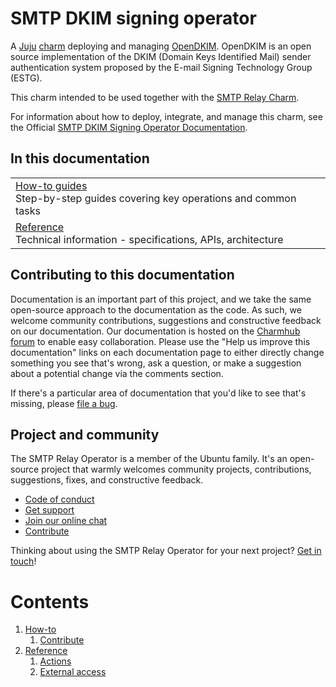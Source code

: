 # SMTP DKIM signing operator

A [Juju](https://juju.is/) [charm](https://documentation.ubuntu.com/juju/3.6/reference/charm/) deploying and managing [OpenDKIM](http://www.opendkim.org/). OpenDKIM is an open source implementation of the DKIM (Domain Keys Identified Mail) sender authentication system proposed by the E-mail Signing Technology Group (ESTG).

This charm intended to be used together with the [SMTP Relay Charm](https://charmhub.io/smtp-relay).

For information about how to deploy, integrate, and manage this charm, see the Official [SMTP DKIM Signing Operator Documentation](https://charmhub.io/smtp-dkim-signing/docs).

## In this documentation

| | |
|--|--|
| [How-to guides](https://charmhub.io/smtp-dkim-signing/docs/how-to-contribute) </br> Step-by-step guides covering key operations and common tasks | 
| [Reference](https://charmhub.io/smtp-dkim-signing/docs/reference-actions) </br> Technical information - specifications, APIs, architecture | 

## Contributing to this documentation

Documentation is an important part of this project, and we take the same open-source approach to the documentation as the code. As such, we welcome community contributions, suggestions and constructive feedback on our documentation. Our documentation is hosted on the [Charmhub forum](https://discourse.charmhub.io/t/smtp-dkim-signing-documentation-overview/16597) to enable easy collaboration. Please use the "Help us improve this documentation" links on each documentation page to either directly change something you see that's wrong, ask a question, or make a suggestion about a potential change via the comments section.

If there's a particular area of documentation that you'd like to see that's missing, please [file a bug](https://github.com/canonical/smtp-dkim-signing-operator/issues).

## Project and community

The SMTP Relay Operator is a member of the Ubuntu family. It's an open-source project that warmly welcomes community projects, contributions, suggestions, fixes, and constructive feedback.

- [Code of conduct](https://ubuntu.com/community/code-of-conduct)
- [Get support](https://discourse.charmhub.io/)
- [Join our online chat](https://matrix.to/#/#charmhub-charmdev:ubuntu.com)
- [Contribute](https://github.com/canonical/smtp-dkim-signing-operator/blob/main/CONTRIBUTING.md)

Thinking about using the SMTP Relay Operator for your next project? [Get in touch](https://matrix.to/#/#charmhub-charmdev:ubuntu.com)!

# Contents

1. [How-to]()
    1. [Contribute](how-to/contribute.md)
1. [Reference]()
    1. [Actions](reference/actions.md)
    1. [External access](reference/external_access.md)